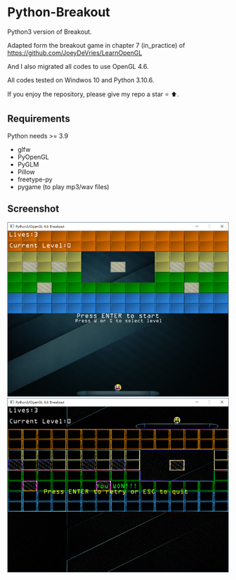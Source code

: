 # Python-Breakout
Python3 version of Breakout.

Adapted form the breakout game in chapter 7 (in_practice) of https://github.com/JoeyDeVries/LearnOpenGL

And I also migrated all codes to use OpenGL 4.6.

All codes tested on Windwos 10 and Python 3.10.6.

If you enjoy the repository, please give my repo a star ⭐ ⬆️. 

## Requirements
Python needs >= 3.9
* glfw
* PyOpenGL
* PyGLM
* Pillow
* freetype-py
* pygame (to play mp3/wav files)


## Screenshot
![screenshot](BreakoutStart.png)
![screenshot](BreakoutWin.png)
